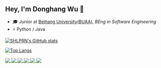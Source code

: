 ## Hey, I'm Donghang Wu 👋

- 🎓 Junior at [Beihang University(BUAA)](https://www.buaa.edu.cn), _BEng in Software Engineering_
- ⚡ Python / Java

[![SHLPRN's GitHub stats](https://github-readme-stats-ten-gilt.vercel.app/api?username=shlprn&theme=tokyonight&show_icons=true&count_private=true)](https://github.com/shlprn)

[![Top Langs](https://github-readme-stats-ten-gilt.vercel.app/api/top-langs/?username=shlprn&card_width=500)](https://github.com/shlprn)

<a href="https://github.com/SHLPRN/ExpSSGL">
  <img align="center" src="https://github-readme-stats-ten-gilt.vercel.app/api/pin/?username=shlprn&repo=ExpSSGL&theme=tokyonight" />
</a>
<a href="https://github.com/SHLPRN/PaaS_Backend">
  <img align="center" src="https://github-readme-stats-ten-gilt.vercel.app/api/pin/?username=shlprn&repo=PaaS_Backend&theme=tokyonight" />
</a>
<a href="https://github.com/SHLPRN/DingBot_Backend">
  <img align="center" src="https://github-readme-stats-ten-gilt.vercel.app/api/pin/?username=shlprn&repo=DingBot_Backend&theme=tokyonight" />
</a>
<a href="https://github.com/shlprn/IntelliHealth_Backend">
  <img align="center" src="https://github-readme-stats-ten-gilt.vercel.app/api/pin/?username=shlprn&repo=IntelliHealth_Backend&theme=tokyonight" />
</a>
<a href="https://github.com/SHLPRN/ForumProj_Backend">
  <img align="center" src="https://github-readme-stats-ten-gilt.vercel.app/api/pin/?username=shlprn&repo=ForumProj_Backend&theme=tokyonight" />
</a>
<a href="https://github.com/SHLPRN/34th_FengRuCup_Backend">
  <img align="center" src="https://github-readme-stats-ten-gilt.vercel.app/api/pin/?username=shlprn&repo=34th_FengRuCup_Backend&theme=tokyonight" />
</a>
